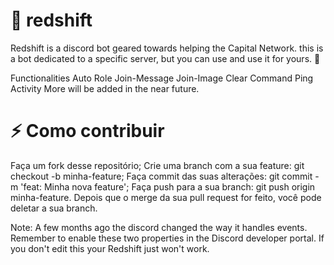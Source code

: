 # 🤖 redshift

Redshift is a discord bot geared towards helping the Capital Network. this is a bot dedicated to a specific server, but you can use and use it for yours. 🤙

Functionalities
Auto Role
Join-Message
Join-Image
Clear Command
Ping
Activity
More will be added in the near future.


# ⚡️ Como contribuir
Faça um fork desse repositório;
Crie uma branch com a sua feature: git checkout -b minha-feature;
Faça commit das suas alterações: git commit -m 'feat: Minha nova feature';
Faça push para a sua branch: git push origin minha-feature.
Depois que o merge da sua pull request for feito, você pode deletar a sua branch.

Note:
A few months ago the discord changed the way it handles events. Remember to enable these two properties in the Discord developer portal. If you don't edit this your Redshift just won't work.
